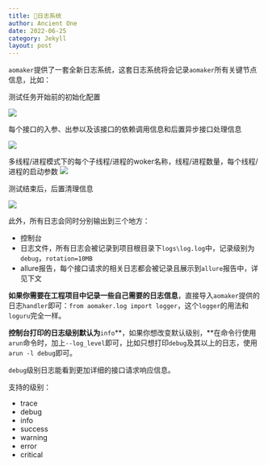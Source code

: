 ```yaml
---
title: 📘日志系统
author: Ancient One
date: 2022-06-25
category: Jekyll
layout: post
---
```


`aomaker`提供了一套全新日志系统，这套日志系统将会记录`aomaker`所有关键节点信息，比如：

测试任务开始前的初始化配置

![](https://picgo2listen.oss-cn-beijing.aliyuncs.com/imgs/20231011161520.png)

每个接口的入参、出参以及该接口的依赖调用信息和后置异步接口处理信息

![](https://picgo2listen.oss-cn-beijing.aliyuncs.com/imgs/20231011161811.png)

多线程/进程模式下的每个子线程/进程的woker名称，线程/进程数量，每个线程/进程的启动参数
![](https://picgo2listen.oss-cn-beijing.aliyuncs.com/imgs/20231012164207.png)


测试结束后，后置清理信息

![](https://picgo2listen.oss-cn-beijing.aliyuncs.com/imgs/20231011162307.png)

此外，所有日志会同时分别输出到三个地方：

- 控制台
- 日志文件，所有日志会被记录到项目根目录下`logs\log.log`中，记录级别为`debug`，`rotation=10MB`
- allure报告，每个接口请求的相关日志都会被记录且展示到`allure`报告中，详见下文

**如果你需要在工程项目中记录一些自己需要的日志信息**，直接导入`aomaker`提供的日志`handler`即可：`from aomaker.log import logger`，这个`logger`的用法和`loguru`完全一样。

**控制台打印的日志级别默认为**`info`**，如果你想改变默认级别，**在命令行使用`arun`命令时，加上`--log_level`即可，比如只想打印`debug`及其以上的日志，使用`arun -l debug`即可。

`debug`级别日志能看到更加详细的接口请求响应信息。

支持的级别：

- trace
- debug
- info
- success
- warning
- error
- critical
